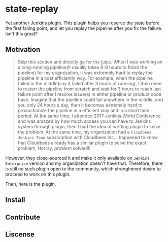 # state-replay
Yet another Jenkins plugin. This plugin helps you reserve the state before the first failing point, and let you replay the pipeline after you fix the failure. Isn't this great?

## Motivation 
>Skip this section and directly go for the juice.
When I was working on a long-running pipeline(it usually takes 6-8 hours to finish the pipeline) for my organization, it was extremely hard to replay the pipeline in a cost efficiently way. For example, when the pipeline failed in the middle(say it failed after 3 hours of running), I then need to restart the pipeline from scratch and wait for 3 hours to reach last failure point after I resolve issue(s) in either pipeline or product code base. Imagine that the pipeline could fail anywhere in the middle, and you only 24 hours a day, then it becomes extremely hard to productionize the pipeline in a efficient way and in a short time period. At the same time, I attended 2017 Jenkins World Conference and was amazed by how much access you can have to Jenkins system through plugin, then I had the idea of writting plugin to solve the problem.
At the same time, my organization had a `Cloudbees Jenkins Team` subscription with Cloudbees Inc. I happened to know that Cloudbees already has a similar plugin to solve the exact problem, Horray, problem solved!!!

However, they close-sourced it and make it only available on `Jenkins Enterprise` version and my organization doesn't have that. Therefore, there is still no such plugin open to the community, which strenghened desire to proceed to work on this plugin. 

Then, here is the plugin. 

## Install

## Contribute

## Liscense
